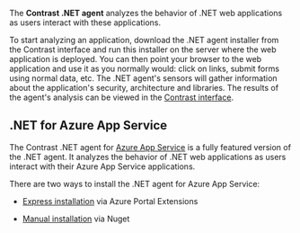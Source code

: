 <!--
title: "Overview of Contrast .NET Agent Installation"
description: "Contrast .NET agent installation overview"
tags: "installation agent .NET windows azure overview"
-->

The **Contrast .NET agent** analyzes the behavior of .NET web applications as users interact with these applications.

To start analyzing an application, download the .NET agent installer from the Contrast interface and run this installer on the server where the web application is deployed. You can then point your browser to the web application and use it as you normally would: click on links, submit forms using normal data, etc. The .NET agent's sensors will gather information about the application's security, architecture and libraries. The results of the agent's analysis can be viewed in the [Contrast interface](https://app.contrastsecurity.com).

## .NET for Azure App Service

The Contrast .NET agent for [Azure App Service](https://azure.microsoft.com/en-us/services/app-service/) is a fully featured version of the .NET agent. It analyzes the behavior of .NET web applications as users interact with their Azure App Service applications.

There are two ways to install the .NET agent for Azure App Service:

* [Express installation](installation-netinstall.html#net-express-install) via Azure Portal Extensions

* [Manual installation](installation-netinstall.html#net-manual-install) via Nuget